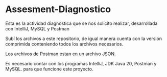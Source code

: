 # Assesment-Diagnostico
Esta es la actividad diagnostica que se nos solicito realizar, desarrollada con IntelliJ, MySQL y Postman

Subí los archivos a este repositorio, de igual manera cuenta con la versión comprimida conteniendo todos los archivos necesarios.

Los archivos de Postman estan en un archivo JSON.

Es necesario contar con los programas IntelliJ, JDK Java 20, Postman y MySQL. para que funcione este proyecto.
